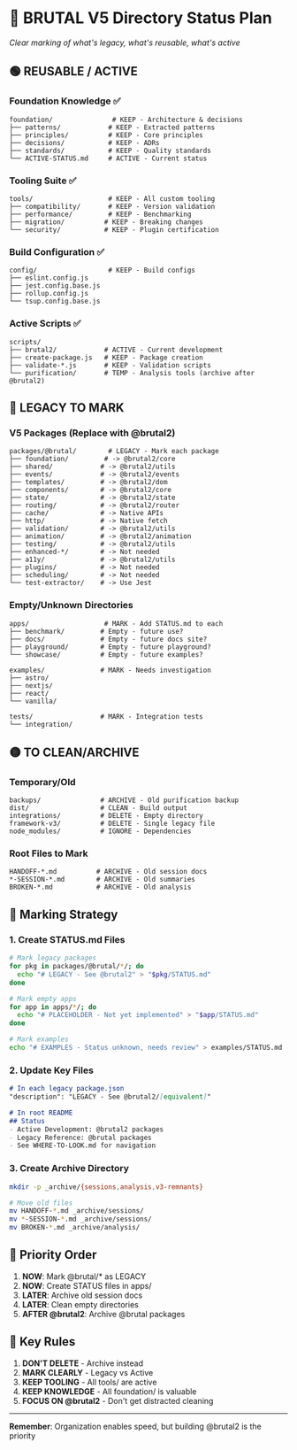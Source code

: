 # 📂 BRUTAL V5 Directory Status Plan
*Clear marking of what's legacy, what's reusable, what's active*

## 🟢 REUSABLE / ACTIVE

### Foundation Knowledge ✅
```
foundation/               # KEEP - Architecture & decisions
├── patterns/            # KEEP - Extracted patterns
├── principles/          # KEEP - Core principles  
├── decisions/           # KEEP - ADRs
├── standards/           # KEEP - Quality standards
└── ACTIVE-STATUS.md     # ACTIVE - Current status
```

### Tooling Suite ✅
```
tools/                   # KEEP - All custom tooling
├── compatibility/       # KEEP - Version validation
├── performance/         # KEEP - Benchmarking
├── migration/          # KEEP - Breaking changes
└── security/           # KEEP - Plugin certification
```

### Build Configuration ✅
```
config/                  # KEEP - Build configs
├── eslint.config.js
├── jest.config.base.js
├── rollup.config.js
└── tsup.config.base.js
```

### Active Scripts ✅
```
scripts/
├── brutal2/            # ACTIVE - Current development
├── create-package.js   # KEEP - Package creation
├── validate-*.js       # KEEP - Validation scripts
└── purification/       # TEMP - Analysis tools (archive after @brutal2)
```

## 🔴 LEGACY TO MARK

### V5 Packages (Replace with @brutal2)
```
packages/@brutal/        # LEGACY - Mark each package
├── foundation/         # -> @brutal2/core
├── shared/            # -> @brutal2/utils
├── events/            # -> @brutal2/events
├── templates/         # -> @brutal2/dom
├── components/        # -> @brutal2/core
├── state/             # -> @brutal2/state
├── routing/           # -> @brutal2/router
├── cache/             # -> Native APIs
├── http/              # -> Native fetch
├── validation/        # -> @brutal2/utils
├── animation/         # -> @brutal2/animation
├── testing/           # -> @brutal2/utils
├── enhanced-*/        # -> Not needed
├── a11y/              # -> @brutal2/utils
├── plugins/           # -> Not needed
├── scheduling/        # -> Not needed
└── test-extractor/    # -> Use Jest
```

### Empty/Unknown Directories
```
apps/                   # MARK - Add STATUS.md to each
├── benchmark/         # Empty - future use?
├── docs/              # Empty - future docs site?
├── playground/        # Empty - future playground?
└── showcase/          # Empty - future examples?

examples/              # MARK - Needs investigation
├── astro/
├── nextjs/
├── react/
└── vanilla/

tests/                 # MARK - Integration tests
└── integration/
```

## 🟡 TO CLEAN/ARCHIVE

### Temporary/Old
```
backups/               # ARCHIVE - Old purification backup
dist/                  # CLEAN - Build output
integrations/          # DELETE - Empty directory
framework-v3/          # DELETE - Single legacy file
node_modules/          # IGNORE - Dependencies
```

### Root Files to Mark
```
HANDOFF-*.md          # ARCHIVE - Old session docs
*-SESSION-*.md        # ARCHIVE - Old summaries
BROKEN-*.md           # ARCHIVE - Old analysis
```

## 📝 Marking Strategy

### 1. Create STATUS.md Files
```bash
# Mark legacy packages
for pkg in packages/@brutal/*/; do
  echo "# LEGACY - See @brutal2" > "$pkg/STATUS.md"
done

# Mark empty apps
for app in apps/*/; do
  echo "# PLACEHOLDER - Not yet implemented" > "$app/STATUS.md"
done

# Mark examples
echo "# EXAMPLES - Status unknown, needs review" > examples/STATUS.md
```

### 2. Update Key Files
```markdown
# In each legacy package.json
"description": "LEGACY - See @brutal2/[equivalent]"

# In root README
## Status
- Active Development: @brutal2 packages
- Legacy Reference: @brutal packages
- See WHERE-TO-LOOK.md for navigation
```

### 3. Create Archive Directory
```bash
mkdir -p _archive/{sessions,analysis,v3-remnants}

# Move old files
mv HANDOFF-*.md _archive/sessions/
mv *-SESSION-*.md _archive/sessions/
mv BROKEN-*.md _archive/analysis/
```

## 🎯 Priority Order

1. **NOW**: Mark @brutal/* as LEGACY
2. **NOW**: Create STATUS files in apps/
3. **LATER**: Archive old session docs
4. **LATER**: Clean empty directories
5. **AFTER @brutal2**: Archive @brutal packages

## 🚨 Key Rules

1. **DON'T DELETE** - Archive instead
2. **MARK CLEARLY** - Legacy vs Active
3. **KEEP TOOLING** - All tools/ are active
4. **KEEP KNOWLEDGE** - All foundation/ is valuable
5. **FOCUS ON @brutal2** - Don't get distracted cleaning

---

**Remember**: Organization enables speed, but building @brutal2 is the priority